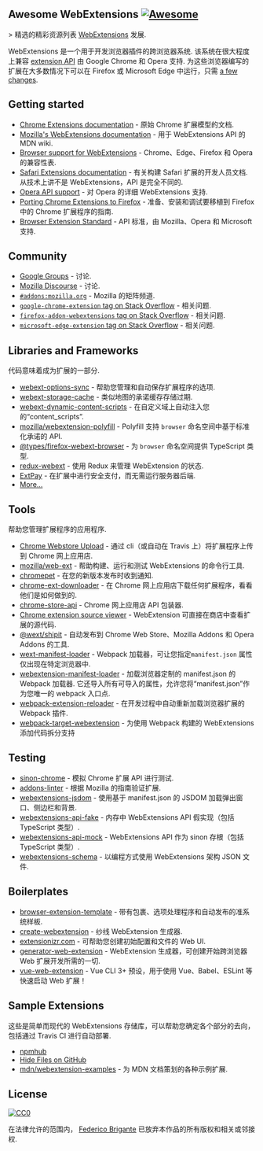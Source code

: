 <div class="github-widget" data-repo="fregante/Awesome-WebExtensions"></div>

## Awesome WebExtensions [![Awesome](https://awesome.re/badge.svg)](https://awesome.re)

&gt; 精选的精彩资源列表 [WebExtensions](https://developer.mozilla.org/en-US/Add-ons/WebExtensions) 发展.

 WebExtensions 是一个用于开发浏览器插件的跨浏览器系统. 该系统在很大程度上兼容 [extension API](https://developer.chrome.com/docs/extensions/reference) 由 Google Chrome 和 Opera 支持. 为这些浏览器编写的扩展在大多数情况下可以在 Firefox 或 Microsoft Edge 中运行，只需 [a few changes](https://developer.mozilla.org/en-US/Add-ons/WebExtensions/Porting_a_Google_Chrome_extension).



## Getting started

- [Chrome Extensions documentation](https://developer.chrome.com/docs/extensions/reference) - 原始 Chrome 扩展模型的文档.
- [Mozilla's WebExtensions documentation](https://developer.mozilla.org/en-US/Add-ons/WebExtensions) - 用于 WebExtensions API 的 MDN wiki.
- [Browser support for WebExtensions](https://developer.mozilla.org/en-US/Add-ons/WebExtensions/Browser_support_for_JavaScript_APIs) - Chrome、Edge、Firefox 和 Opera 的兼容性表.
- [Safari Extensions documentation](https://developer.apple.com/safari/extensions/)  - 有关构建 Safari 扩展的开发人员文档. 从技术上讲不是 WebExtensions，API 是完全不同的.
- [Opera API support](https://dev.opera.com/extensions/apis/) - 对 Opera 的详细 WebExtensions 支持.
- [Porting Chrome Extensions to Firefox](https://extensionworkshop.com/documentation/develop/porting-a-google-chrome-extension) - 准备、安装和调试要移植到 Firefox 中的 Chrome 扩展程序的指南.
- [Browser Extension Standard](https://browserext.github.io/browserext/) - API 标准，由 Mozilla、Opera 和 Microsoft 支持.

## Community

- [Google Groups](https://groups.google.com/a/chromium.org/forum/#!forum/chromium-extensions) - 讨论.
- [Mozilla Discourse](https://discourse.mozilla.org/c/add-ons) - 讨论.
- [`#addons:mozilla.org`](https://matrix.to/#/#addons:mozilla.org) - Mozilla 的矩阵频道.
- [`google-chrome-extension` tag on Stack Overflow](https://stackoverflow.com/questions/tagged/google-chrome-extension) - 相关问题.
- [`firefox-addon-webextensions` tag on Stack Overflow](https://stackoverflow.com/questions/tagged/firefox-addon-webextensions) - 相关问题.
- [`microsoft-edge-extension` tag on Stack Overflow](https://stackoverflow.com/questions/tagged/microsoft-edge-extension) - 相关问题.

## Libraries and Frameworks

代码意味着成为扩展的一部分.

- [webext-options-sync](https://github.com/fregante/webext-options-sync) - 帮助您管理和自动保存扩展程序的选项.
- [webext-storage-cache](https://github.com/fregante/webext-storage-cache) - 类似地图的承诺缓存存储过期.
- [webext-dynamic-content-scripts](https://github.com/fregante/webext-dynamic-content-scripts) - 在自定义域上自动注入您的“content_scripts”.
- [mozilla/webextension-polyfill](https://github.com/mozilla/webextension-polyfill) - Polyfill 支持 `browser` 命名空间中基于标准化承诺的 API.
- [@types/firefox-webext-browser](https://www.npmjs.com/package/@types/firefox-webext-browser) - 为 `browser` 命名空间提供 TypeScript 类型.
- [redux-webext](https://github.com/ivantsov/redux-webext) - 使用 Redux 来管理 WebExtension 的状态.
- [ExtPay](https://github.com/Glench/ExtPay) - 在扩展中进行安全支付，而无需运行服务器后端.
- [More…](https://github.com/fregante/webext-fun)

## Tools

帮助您管理扩展程序的应用程序.

- [Chrome Webstore Upload](https://github.com/fregante/chrome-webstore-upload-cli) - 通过 cli（或自动在 Travis 上）将扩展程序上传到 Chrome 网上应用店.
- [mozilla/web-ext](https://github.com/mozilla/web-ext) - 帮助构建、运行和测试 WebExtensions 的命令行工具.
- [chromepet](https://github.com/ZenHubIO/chromepet) - 在您的新版本发布时收到通知.
- [chrome-ext-downloader](https://github.com/jiripospisil/chrome-ext-downloader) - 在 Chrome 网上应用店下载任何扩展程序，看看他们是如何做到的.
- [chrome-store-api](https://github.com/acvetkov/chrome-store-api) - Chrome 网上应用店 API 包装器.
- [Chrome extension source viewer](https://github.com/Rob--W/crxviewer) - WebExtension 可直接在商店中查看扩展的源代码.
- [@wext/shipit](https://github.com/LinusU/wext-shipit) - 自动发布到 Chrome Web Store、Mozilla Addons 和 Opera Addons 的工具.
- [wext-manifest-loader](https://github.com/abhijithvijayan/wext-manifest-loader) - Webpack 加载器，可让您指定`manifest.json` 属性仅出现在特定浏览器中.
- [webextension-manifest-loader](https://github.com/jsmnbom/webextension-manifest-loader)  - 加载浏览器定制的 manifest.json 的 Webpack 加载器. 它还导入所有可导入的属性，允许您将“manifest.json”作为您唯一的 webpack 入口点.
- [webpack-extension-reloader](https://github.com/rubenspgcavalcante/webpack-extension-reloader) - 在开发过程中自动重新加载浏览器扩展的 Webpack 插件.
- [webpack-target-webextension](https://github.com/awesome-webextension/webpack-target-webextension) - 为使用 Webpack 构建的 WebExtensions 添加代码拆分支持

## Testing

- [sinon-chrome](https://github.com/acvetkov/sinon-chrome) - 模拟 Chrome 扩展 API 进行测试.
- [addons-linter](https://github.com/mozilla/addons-linter) - 根据 Mozilla 的指南验证扩展.
- [webextensions-jsdom](https://github.com/stoically/webextensions-jsdom) - 使用基于 manifest.json 的 JSDOM 加载弹出窗口、侧边栏和背景.
- [webextensions-api-fake](https://github.com/stoically/webextensions-api-fake) - 内存中 WebExtensions API 假实现（包括 TypeScript 类型）.
- [webextensions-api-mock](https://github.com/stoically/webextensions-api-mock) - WebExtensions API 作为 sinon 存根（包括 TypeScript 类型）.
- [webextensions-schema](https://github.com/stoically/webextensions-schema) - 以编程方式使用 WebExtensions 架构 JSON 文件.

## Boilerplates

- [browser-extension-template](https://github.com/fregante/browser-extension-template) - 带有包裹、选项处理程序和自动发布的准系统样板.
- [create-webextension](https://github.com/rpl/create-webextension) - 纱线 WebExtension 生成器.
- [extensionizr.com](https://extensionizr.com) - 可帮助您创建初始配置和文件的 Web UI.
- [generator-web-extension](https://github.com/webextension-toolbox/generator-web-extension) - WebExtension 生成器，可创建开始跨浏览器 Web 扩展开发所需的一切.
- [vue-web-extension](https://github.com/Kocal/vue-web-extension) - Vue CLI 3+ 预设，用于使用 Vue、Babel、ESLint 等快速启动 Web 扩展！

## Sample Extensions

这些是简单而现代的 WebExtensions 存储库，可以帮助您确定各个部分的去向，包括通过 Travis CI 进行自动部署.

- [npmhub](https://github.com/npmhub/npmhub)
- [Hide Files on GitHub](https://github.com/sindresorhus/hide-files-on-github)
- [mdn/webextension-examples](https://github.com/mdn/webextensions-examples) - 为 MDN 文档策划的各种示例扩展.

## License

[![CC0](https://mirrors.creativecommons.org/presskit/buttons/88x31/svg/cc-zero.svg)](https://creativecommons.org/publicdomain/zero/1.0/)

在法律允许的范围内， [Federico Brigante](https://fregante.com) 已放弃本作品的所有版权和相关或邻接权.
